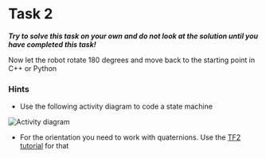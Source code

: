 # Task 2

***Try to solve this task on your own and do not look at the solution until you have completed this task!***

Now let the robot rotate 180 degrees and move back to the starting point in C++ or Python

### Hints
- Use the following activity diagram to code a state machine

![Activity diagram](https://i.ibb.co/cDJ16p1/Diagram-2022-12-02-13-56-49.png "Activity diagram")
- For the orientation you need to work with quaternions. Use the [TF2 tutorial](http://wiki.ros.org/tf2/Tutorials/Quaternions "TF2 tutorial") for that 
